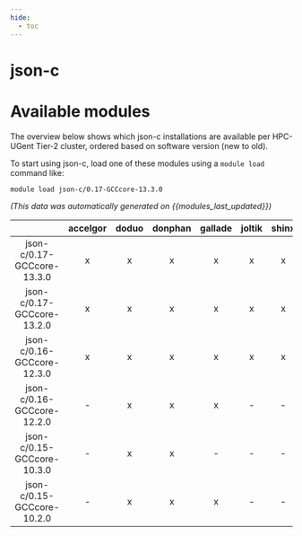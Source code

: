 ```yaml
---
hide:
  - toc
---
```


json-c
======

# Available modules


The overview below shows which json-c installations are available per HPC-UGent Tier-2 cluster, ordered based on software version (new to old).

To start using json-c, load one of these modules using a `module load` command like:

```shell
module load json-c/0.17-GCCcore-13.3.0
```

*(This data was automatically generated on {{modules_last_updated}})*  

| |accelgor|doduo|donphan|gallade|joltik|shinx|
| :---: | :---: | :---: | :---: | :---: | :---: | :---: |
|json-c/0.17-GCCcore-13.3.0|x|x|x|x|x|x|
|json-c/0.17-GCCcore-13.2.0|x|x|x|x|x|x|
|json-c/0.16-GCCcore-12.3.0|x|x|x|x|x|x|
|json-c/0.16-GCCcore-12.2.0|-|x|x|x|-|-|
|json-c/0.15-GCCcore-10.3.0|-|x|x|-|-|-|
|json-c/0.15-GCCcore-10.2.0|-|x|x|x|-|-|
